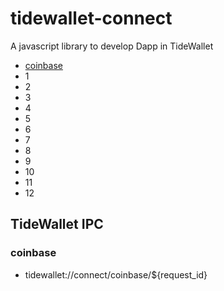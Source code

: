 # tidewallet-connect
A javascript library to develop Dapp in TideWallet

- [coinbase](#coinbase)
- 1
- 2
- 3
- 4
- 5
- 6
- 7
- 8
- 9
- 10
- 11
- 12

## TideWallet IPC
### coinbase
- tidewallet://connect/coinbase/${request_id}
